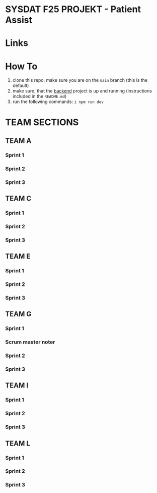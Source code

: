 # SYSDAT F25 PROJEKT - Patient Assist

# Links

# How To

  1. clone this repo, make sure you are on the `main` branch (this is the default)
  2. make sure, that the [backend](https://github.com/SYSDAT-PATIENT-ASSIST/BackEnd) project is up and running (instructions included in the `README.md`)
  3. run the following commands:
`
     i
npm run dev
`

# TEAM SECTIONS

## TEAM A

### Sprint 1

### Sprint 2

### Sprint 3

## TEAM C
### Sprint 1

### Sprint 2

### Sprint 3

## TEAM E
### Sprint 1

### Sprint 2

### Sprint 3

## TEAM G

### Sprint 1

### Scrum master noter

### Sprint 2

### Sprint 3

## TEAM I
### Sprint 1

### Sprint 2

### Sprint 3

## TEAM L
### Sprint 1

### Sprint 2

### Sprint 3

